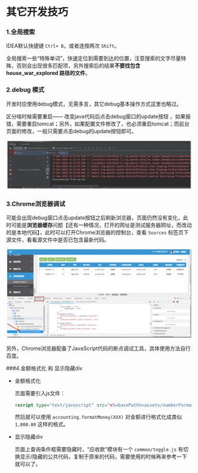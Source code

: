 # 其它开发技巧 

### 1.全局搜索

IDEA默认快捷键 `Ctrl+ B`，或者连按两次 `Shift`。

全局搜索一些“特殊单词”，快速定位到需要到达的位置，注意搜索的文字尽量特殊，否则会出现很多匹配项，另外搜索后的结果**不要找包含 house_war_explored 路径的文件**。



### 2.debug 模式

开发时应使用debug模式，无需多言，其它debug基本操作方式这里也略过。

区分啥时候需要重启—— 改变java代码后点击debug窗口的update按钮 ，如果报错，需要重启tomcat；另外，如果配置文件修改了，也必须重启tomcat；而前台页面的修改，一般只需要点击debug的update按钮即可。 

![pic1](../images/otherTips-pic1.png)



### 3.Chrome浏览器调试

可能会出现debug窗口点击update按钮之后刷新浏览器，页面仍然没有变化，此时可能是**浏览器缓存**问题【还有一种情况，打开的网址是测试服务器网址，而改动的是本地代码】，此时可以打开Chrome浏览器的控制台，查看 `Sources` 标签页下源文件，看看源文件中是否已包含最新代码。

![pic2](../images/otherTips-pic2.png)

另外，Chrome浏览器配备了JavaScript代码的断点调试工具，具体使用方法自行百度。



###4.金额格式化 和 显示隐藏div

* 金额格式化

  页面需要引入js文件：

  ```html
  <script type="text/javascript" src="<%=basePath%>assets/numberFormat/accounting.js?<%=appVersion%>"></script>
  ```

  然后就可以使用 `accounting.formatMoney(XXX)` 对金额进行格式化成类似 `1,000.00` 这样的格式。

* 显示隐藏div

  页面上查询条件框需要隐藏时，“应收款”模块有一个 `common/toggle.js` 有切换显示/隐藏的公共代码，复制于原来的代码，需要使用的时候再来参考一下就可以了。